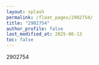 ```yaml
---
layout: splash
permalink: /float_pages/2902754/
title: "2902754"
author_profile: false
last_modified_at: 2025-06-13
toc: false
---
```

 
2902754
